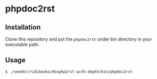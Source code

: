 # phpdoc2rst

## Installation
Clone this repository and put the `phpdoc2rst` under bin directory in your executable path.

## Usage
```shell
$ ./vendor/ridibooks/doxphp2rst-with-depth/bin/phpdoc2rst
```
